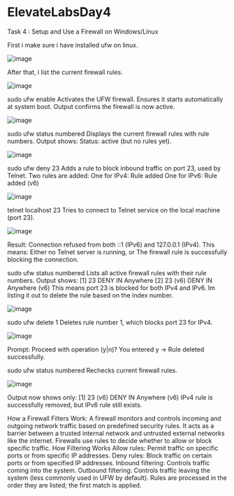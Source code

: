 # ElevateLabsDay4
Task 4 : Setup and Use a Firewall on Windows/Linux

First i make sure i have installed ufw on linux.

![image](https://github.com/user-attachments/assets/fe6e2caf-1ebb-4769-9dc8-545df6431eb1)

After that, i list the current firewall rules.

![image](https://github.com/user-attachments/assets/de94188f-ddfc-4cab-89ce-06e3dd7e87db)

sudo ufw enable
Activates the UFW firewall.
Ensures it starts automatically at system boot.
Output confirms the firewall is now active.

![image](https://github.com/user-attachments/assets/6d1e08d3-2b99-4e2c-b557-db48ee440921)


sudo ufw status numbered
Displays the current firewall rules with rule numbers.
Output shows: Status: active (but no rules yet).

![image](https://github.com/user-attachments/assets/bab1ade0-9fe9-4929-a595-d14dcdccc2ea)


sudo ufw deny 23
Adds a rule to block inbound traffic on port 23, used by Telnet.
Two rules are added:
One for IPv4: Rule added
One for IPv6: Rule added (v6)

![image](https://github.com/user-attachments/assets/54cf1703-5954-47eb-94f2-4c6052102794)


telnet localhost 23
Tries to connect to Telnet service on the local machine (port 23).

![image](https://github.com/user-attachments/assets/288ae723-f50d-4d9c-937d-036f4efb4206)

Result:
Connection refused from both ::1 (IPv6) and 127.0.0.1 (IPv4).
This means:
Either no Telnet server is running, or
The firewall rule is successfully blocking the connection.

sudo ufw status numbered
Lists all active firewall rules with their rule numbers.
Output shows:
[1] 23 DENY IN Anywhere
[2] 23 (v6) DENY IN Anywhere (v6)
This means port 23 is blocked for both IPv4 and IPv6.
Im listing it out to delete the rule based on the index number.

![image](https://github.com/user-attachments/assets/fc360917-5122-418e-a8a0-e2d1316399db)

sudo ufw delete 1
Deletes rule number 1, which blocks port 23 for IPv4.

![image](https://github.com/user-attachments/assets/a0af5f28-0af9-41ac-ac54-5a884166ab5d)

Prompt: Proceed with operation (y|n)?
You entered y → Rule deleted successfully.

sudo ufw status numbered 
Rechecks current firewall rules.

![image](https://github.com/user-attachments/assets/d8b8dcae-d25f-45d6-982f-b0ecc61bf47e)

Output now shows only:
[1] 23 (v6) DENY IN Anywhere (v6)
IPv4 rule is successfully removed, but IPv6 rule still exists.

How a Firewall Filters Work:
A firewall monitors and controls incoming and outgoing network traffic based on predefined security rules.
It acts as a barrier between a trusted internal network and untrusted external networks like the internet.
Firewalls use rules to decide whether to allow or block specific traffic.
How Filtering Works
Allow rules: Permit traffic on specific ports or from specific IP addresses.
Deny rules: Block traffic on certain ports or from specified IP addresses.
Inbound filtering: Controls traffic coming into the system.
Outbound filtering: Controls traffic leaving the system (less commonly used in UFW by default).
Rules are processed in the order they are listed; the first match is applied.
